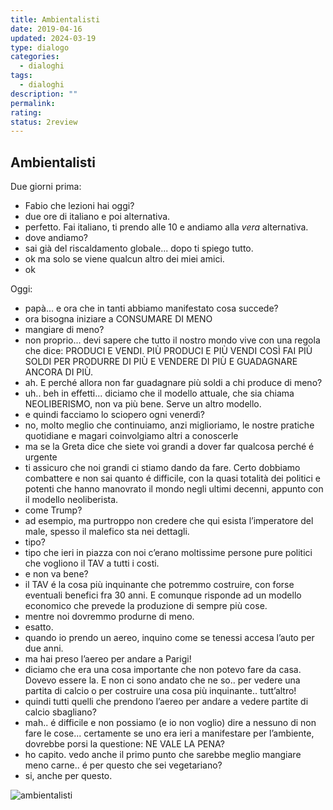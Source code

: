 ```yaml
---
title: Ambientalisti
date: 2019-04-16
updated: 2024-03-19
type: dialogo
categories:
  - dialoghi
tags:
  - dialoghi
description: ""
permalink: 
rating: 
status: 2review
---
```

## Ambientalisti

Due giorni prima:

- Fabio che lezioni hai oggi?
- due ore di italiano e poi alternativa.
- perfetto. Fai italiano, ti prendo alle 10 e andiamo alla _vera_ alternativa.
- dove andiamo?
- sai già del riscaldamento globale... dopo ti spiego tutto.
- ok ma solo se viene qualcun altro dei miei amici.
- ok

Oggi:

- papà... e ora che in tanti abbiamo manifestato cosa succede?
- ora bisogna iniziare a CONSUMARE DI MENO
- mangiare di meno?
- non proprio... devi sapere che tutto il nostro mondo vive con una regola che dice: PRODUCI E VENDI. PIÙ PRODUCI E PIÙ VENDI COSÌ FAI PIÙ SOLDI PER PRODURRE DI PIÙ E VENDERE DI PIÙ E GUADAGNARE ANCORA DI PIÙ.
- ah. E perché allora non far guadagnare più soldi a chi produce di meno?
- uh.. beh in effetti... diciamo che il modello attuale, che sia chiama NEOLIBERISMO, non va più bene. Serve un altro modello.
- e quindi facciamo lo sciopero ogni venerdì?
- no, molto meglio che continuiamo, anzi miglioriamo, le nostre pratiche quotidiane e magari coinvolgiamo altri a conoscerle
- ma se la Greta dice che siete voi grandi a dover far qualcosa perché é urgente
- ti assicuro che noi grandi ci stiamo dando da fare. Certo dobbiamo combattere e non sai quanto é difficile, con la quasi totalità dei politici e potenti che hanno manovrato il mondo negli ultimi decenni, appunto con il modello neoliberista.
- come Trump?
- ad esempio, ma purtroppo non credere che qui esista l’imperatore del male, spesso il malefico sta nei dettagli.
- tipo?
- tipo che ieri in piazza con noi c’erano moltissime persone pure politici che vogliono il TAV a tutti i costi.
- e non va bene?
- il TAV é la cosa più inquinante che potremmo costruire, con forse eventuali benefici fra 30 anni. E comunque risponde ad un modello economico che prevede la produzione di sempre più cose.
- mentre noi dovremmo produrne di meno.
- esatto.
- quando io prendo un aereo, inquino come se tenessi accesa l’auto per due anni.
- ma hai preso l’aereo per andare a Parigi!
- diciamo che era una cosa importante che non potevo fare da casa. Dovevo essere la. E non ci sono andato che ne so.. per vedere una partita di calcio o per costruire una cosa più inquinante.. tutt’altro!
- quindi tutti quelli che prendono l’aereo per andare a vedere partite di calcio sbagliano?
- mah.. é difficile e non possiamo (e io non voglio) dire a nessuno di non fare le cose... certamente se uno era ieri a manifestare per l’ambiente, dovrebbe porsi la questione: NE VALE LA PENA?
- ho capito. vedo anche il primo punto che sarebbe meglio mangiare meno carne.. é per questo che sei vegetariano?
- si, anche per questo.

![ambientalisti](../../../assets/img/dialoghi/ambientalisti.jpg)
